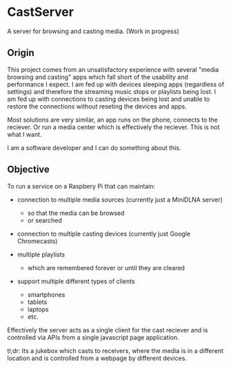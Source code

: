 # CastServer

A server for browsing and casting media. (Work in progress)

## Origin

This project comes from an unsatisfactory experience with several "media browsing and casting" apps which fall short of the usability and performance I expect. I am fed up with devices sleeping apps (regardless of settings) and therefore the streaming music stops or playlists being lost. I am fed up with connections to casting devices being lost and unable to restore the connections without reseting the devices and apps.

Most solutions are very similar, an app runs on the phone, connects to the reciever. Or run a media center which is effectively the reciever. This is not what I want.

I am a software developer and I can do something about this.

## Objective

To run a service on a Raspbery Pi that can maintain:
- connection to multiple media sources (currently just a MiniDLNA server)
  - so that the media can be browsed
  - or searched
  
- connection to multiple casting devices (currently just Google Chromecasts)
- multiple playlists
  - which are remembered forever or until they are cleared
- support multiple different types of clients
  - smartphones
  - tablets
  - laptops
  - etc.

Effectively the server acts as a single client for the cast reciever and is controlled via APIs from a single javascript page application.

tl;dr: Its a jukebox which casts to receivers, where the media is in a different location and is controlled from a webpage by different devices.
